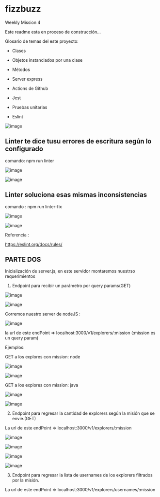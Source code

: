 # fizzbuzz
Weekly Mission 4

Este readme esta en proceso de construcción...

Glosario de temas del este proyecto:

- Clases

- Objetos instanciados por una clase

- Métodos

- Server express

- Actions de Github

- Jest

- Pruebas unitarias

- Eslint


![image](https://user-images.githubusercontent.com/99162884/166895204-7ee4cbfd-9b0b-4bdb-a04c-83b4d30b6fb1.png)


## Linter te dice tusu errores de escritura según lo configurado

comando: npm run linter

![image](https://user-images.githubusercontent.com/99162884/166895847-15e7daeb-0b9a-47f4-bb8b-0ae864f02103.png)


![image](https://user-images.githubusercontent.com/99162884/166896153-f3bd63f8-7e8f-4450-b999-f8e65c2c1fb6.png)


## Linter soluciona esas mismas inconsistencias

comando : npm run linter-fix

![image](https://user-images.githubusercontent.com/99162884/166896283-434651fd-1679-46b0-ab7a-28a51ebb7775.png)


![image](https://user-images.githubusercontent.com/99162884/166896316-46b37617-5ea0-471c-b5ee-1289d09d7d58.png)


Referencia :

https://eslint.org/docs/rules/

## PARTE DOS


Inicialización de server.js, en este servidor montaremos nuestrso requerimientos

1. Endpoint para recibir un parámetro por query params(GET)


![image](https://user-images.githubusercontent.com/99162884/167069994-2ebfff19-354d-4f81-a162-41f6dc4b9767.png)


![image](https://user-images.githubusercontent.com/99162884/167070099-d0102a89-61ea-44e5-854c-82f60a2f5e19.png)


Corremos nuestro server de nodeJS :

![image](https://user-images.githubusercontent.com/99162884/167070181-6ac4a947-47d2-43e0-8bd2-bbdf6de507aa.png)


la url de este endPoint =>  localhost:3000/v1/explorers/:mission (:mission es un query param)

Ejemplos:

GET a los explores con mission: node

![image](https://user-images.githubusercontent.com/99162884/167070204-7f053965-991a-4538-afa7-e3f3f4c2ddbd.png)


![image](https://user-images.githubusercontent.com/99162884/167070294-0ed1d732-8f48-4e03-994a-5aff21144d0d.png)


GET a los explores con mission: java

![image](https://user-images.githubusercontent.com/99162884/167070359-b32e1148-f785-4fc4-9280-7286e5dc15a4.png)


![image](https://user-images.githubusercontent.com/99162884/167070370-7c82c7ed-b058-449a-8646-47c82f58ee76.png)



2. Endpoint para regresar la cantidad de explorers según la misión que se envíe.(GET)

La url de este endPoint => localhost:3000/v1/explorers/:mission


![image](https://user-images.githubusercontent.com/99162884/167233118-5b31d928-2d74-44b7-acd6-6b0d34b6585c.png)

![image](https://user-images.githubusercontent.com/99162884/167233126-0868d69a-2771-4f67-b5b1-c0a806c9ac93.png)

![image](https://user-images.githubusercontent.com/99162884/167233132-9c28639d-5b25-4033-8289-dde2bd6a0231.png)

![image](https://user-images.githubusercontent.com/99162884/167233136-8063f380-a7b6-4b7f-82cd-c9345a9d2652.png)



3. Endpoint para regresar la lista de usernames de los explorers filtrados por la misión.

La url de este endPoint => localhost:3000/v1/explorers/usernames/:mission


